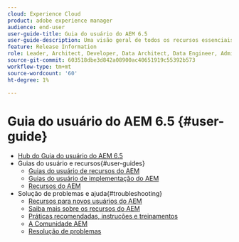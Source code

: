 ```yaml
---
cloud: Experience Cloud
product: adobe experience manager
audience: end-user
user-guide-title: Guia do usuário do AEM 6.5
user-guide-description: Uma visão geral de todos os recursos essenciais para entender, instalar, gerenciar e usar o AEM 6.5
feature: Release Information
role: Leader, Architect, Developer, Data Architect, Data Engineer, Admin, User
source-git-commit: 603518dbe3d842a08900ac40651919c55392b573
workflow-type: tm+mt
source-wordcount: '60'
ht-degree: 1%

---
```



# Guia do usuário do AEM 6.5 {#user-guide}

+ [Hub do Guia do usuário do AEM 6.5](home.md)
+ Guias do usuário e recursos{#user-guides}
   + [Guias do usuário de recursos do AEM](capabilities.md)
   + [Guias do usuário de implementação do AEM](implementation.md)
   + [Recursos do AEM](resources.md)
+ Solução de problemas e ajuda{#troubleshooting}
   + [Recursos para novos usuários do AEM](new.md)
   + [Saiba mais sobre os recursos do AEM](learn.md)
   + [Práticas recomendadas, instruções e treinamentos](best-practice.md)
   + [A Comunidade AEM](community.md)
   + [Resolução de problemas](troubleshooting.md)
